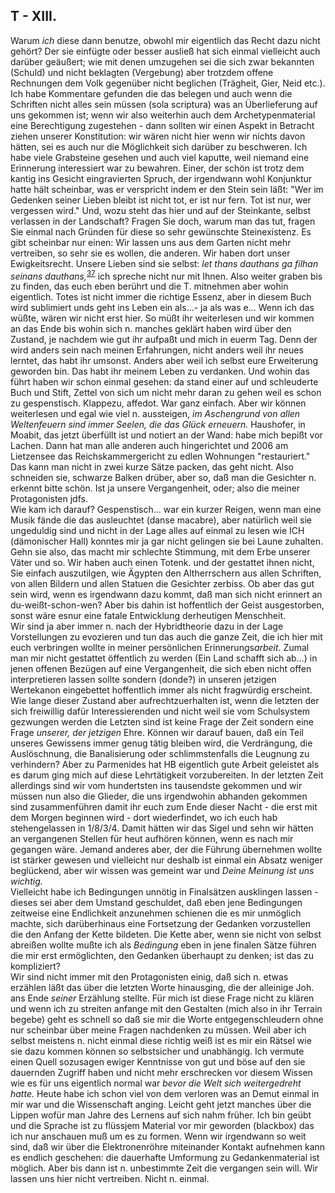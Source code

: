 ## T - XIII.
Warum *ich* diese dann benutze, obwohl mir eigentlich das Recht dazu nicht gehört? Der sie einfügte oder besser ausließ hat sich einmal vielleicht auch darüber geäußert; wie mit denen umzugehen sei die sich zwar bekannten (Schuld) und nicht beklagten (Vergebung) aber trotzdem offene Rechnungen dem Volk gegenüber nicht beglichen (Trägheit, Gier, Neid etc.). Ich habe Kommentare gefunden die das belegen und auch wenn die Schriften nicht alles sein müssen (sola scriptura) was an Überlieferung auf uns gekommen ist; wenn wir also weiterhin auch dem Archetypenmaterial eine Berechtigung zugestehen - dann sollten wir einen Aspekt in Betracht ziehen unserer Konstitution: wir wären nicht hier wenn wir nichts davon hätten, sei es auch nur die Möglichkeit sich darüber zu beschweren. Ich habe viele Grabsteine gesehen und auch viel kaputte, weil niemand eine Erinnerung interessiert war zu bewahren. Einer, der schön ist trotz dem kantig ins Gesicht eingravierten Spruch, der irgendwann wohl Konjunktur hatte hält scheinbar, was er verspricht indem er den Stein sein läßt: &quot;Wer im Gedenken seiner Lieben bleibt ist nicht tot, er ist nur fern. Tot ist nur, wer vergessen wird.&quot; Und, wozu steht das hier und auf der Steinkante, selbst verlassen in der Landschaft? Fragen Sie doch, warum man das tut, fragen Sie einmal nach Gründen für diese so sehr gewünschte Steinexistenz. Es gibt scheinbar nur einen: Wir lassen uns aus dem Garten nicht mehr vertreiben, so sehr sie es wollen, die anderen. Wir haben dort unser Ewigkeitsrecht. Unsere Lieben sind sie selbst: *let thans dauthans ga filhan seinans dauthans,*<sup><a id="ffn37" href="#fn37" class="footnote">37</a></sup> ich spreche nicht nur mit Ihnen. Also weiter graben bis zu finden, das euch eben berührt und die T. mitnehmen aber wohin eigentlich. Totes ist nicht immer die richtige Essenz, aber in diesem Buch wird sublimiert unds geht ins Leben ein als...- ja als was e... Wenn ich das wüßte, wären wir nicht erst hier. So müßt ihr weiterlesen und wir kommen an das Ende bis wohin sich n. manches geklärt haben wird über den Zustand, je nachdem wie gut ihr aufpaßt und mich in euerm Tag. Denn der wird anders sein nach meinen Erfahrungen, nicht anders weil ihr neues lerntet, das habt ihr umsonst. Anders aber weil ich selbst eure Erweiterung geworden bin. Das habt ihr meinem Leben zu verdanken. Und wohin das führt haben wir schon einmal gesehen: da stand einer auf und schleuderte Buch und Stift, Zettel von sich um nicht mehr daran zu gehen weil es schon zu gespenstisch. Klappezu, affedot. War ganz einfach. Aber wir können weiterlesen und egal wie viel n. aussteigen, *im Aschengrund von allen Weltenfeuern sind immer Seelen, die das Glück erneuern.* Haushofer, in Moabit, das jetzt überfüllt ist und notiert an der Wand: habe mich bepißt vor Lachen. Dann hat man alle anderen auch hingerichtet und 2006 am Lietzensee das Reichskammergericht zu edlen Wohnungen &quot;restauriert.&quot; Das kann man nicht in zwei kurze Sätze packen, das geht nicht. Also schneiden sie, schwarze Balken drüber, aber so, daß man die Gesichter n. erkennt bitte schön. Ist ja unsere Vergangenheit, oder; also die meiner Protagonisten jdfs.   
Wie kam ich darauf? Gespenstisch... war ein kurzer Reigen, wenn man eine Musik fände die das ausleuchtet (danse macabre), aber natürlich weil sie ungeduldig sind und nicht in der Lage alles auf einmal zu lesen wie ICH (dämonischer Hall) konntes mir ja gar nicht gelingen sie bei Laune zuhalten. Gehn sie also, das macht mir schlechte Stimmung, mit dem Erbe unserer Väter und so. Wir haben auch einen Totenk. und der gestattet ihnen nicht, Sie einfach auszutilgen, wie Ägypten den Altherrschern aus allen Schriften, von allen Bildern und allen Statuen die Gesichter zerbiss. Ob aber das gut sein wird, wenn es irgendwann dazu kommt, daß man sich nicht erinnert an du-weißt-schon-wen? Aber bis dahin ist hoffentlich der Geist ausgestorben, sonst wäre esnur eine fatale Entwicklung derheutigen Menschheit.   
Wir sind ja aber immer n. nach der Hybridtheorie dazu in der Lage Vorstellungen zu evozieren und tun das auch die ganze Zeit, die ich hier mit euch verbringen wollte in meiner persönlichen Erinnerungs*arbeit*. Zumal man mir nicht gestattet öffentlich zu werden (Ein Land schafft sich ab...) in jenen offenen Bezügen auf eine Vergangenheit, die sich eben nicht offen interpretieren lassen sollte sondern (donde?) in unseren jetzigen Wertekanon eingebettet hoffentlich immer als nicht fragwürdig erscheint. Wie lange dieser Zustand aber aufrechtzuerhalten ist, wenn die letzten der sich freiwillig dafür Interessierenden und nicht weil sie vom Schulsystem gezwungen werden die Letzten sind ist keine Frage der Zeit sondern eine Frage *unserer, der jetzigen* Ehre. Können wir darauf bauen, daß ein Teil unseres Gewissens immer genug tätig bleiben wird, die Verdrängung, die Auslöschnung, die Banalisierung oder schlimmstenfalls die Leugnung zu verhindern? Aber zu Parmenides hat HB eigentlich gute Arbeit geleistet als es darum ging mich auf diese Lehrtätigkeit vorzubereiten. In der letzten Zeit allerdings sind wir vom hundertsten ins tausendste gekommen und wir müssen nun also die Glieder, die uns irgendwohin abhanden gekommen sind zusammenführen damit ihr euch zum Ende dieser Nacht - die erst mit dem Morgen beginnen wird - dort wiederfindet, wo ich euch hab stehengelassen in 1/8/3/4. Damit hätten wir das Sigel und sehn wir hätten an vergangenen Stellen für heut aufhören können, wenn es nach mir gegangen wäre. Jemand anderes aber, der die Führung übernehmen wollte ist stärker gewesen und vielleicht nur deshalb ist einmal ein Absatz weniger beglückend, aber wir wissen was gemeint war und *Deine Meinung ist uns wichtig.*   
Vielleicht habe ich Bedingungen unnötig in Finalsätzen ausklingen lassen - dieses sei aber dem Umstand geschuldet, daß eben jene Bedingungen zeitweise eine Endlichkeit anzunehmen schienen die es mir unmöglich machte, sich darüberhinaus eine Fortsetzung der Gedanken vorzustellen die den Anfang der Kette bildeten. Die Kette aber, wenn sie nicht von selbst abreißen wollte mußte ich als *Bedingung* eben in jene finalen Sätze führen die mir erst ermöglichten, den Gedanken überhaupt zu denken; ist das zu kompliziert?   
 Wir sind nicht immer mit den Protagonisten einig, daß sich n. etwas erzählen läßt das über die letzten Worte hinausging, die der alleinige Joh. ans Ende *seiner* Erzählung stellte. Für mich ist diese Frage nicht zu klären und wenn ich zu streiten anfange mit den Gestalten (mich also in ihr Terrain begebe) geht es schnell so daß sie mir die Worte entgegenschleudern ohne nur scheinbar über meine Fragen nachdenken zu müssen. Weil aber ich selbst meistens n. nicht einmal diese richtig weiß ist es mir ein Rätsel wie sie dazu kommen können so selbstsicher und unabhängig. Ich vermute einen Quell sozusagen ewiger Kenntnisse von gut und böse auf den sie dauernden Zugriff haben und nicht mehr erschrecken vor diesem Wissen wie es für uns eigentlich normal war *bevor die Welt sich weitergedreht hatte.* Heute habe ich schon viel von dem verloren was an Demut einmal in mir war und die Wissenschaft anging. Leicht geht jetzt manches über die Lippen wofür man Jahre des Lernens auf sich nahm früher. Ich bin geübt und die Sprache ist zu flüssjem Material vor mir geworden (blackbox) das ich nur anschauen muß um es zu formen. Wenn wir irgendwann so weit sind, daß wir über die Elektronenröhre miteinander Kontakt aufnehmen kann es endlich geschehen: die dauerhafte Umformung zu Gedankenmaterial ist möglich. Aber bis dann ist n. unbestimmte Zeit die vergangen sein will. Wir lassen uns hier nicht vertreiben. Nicht n. einmal.   
